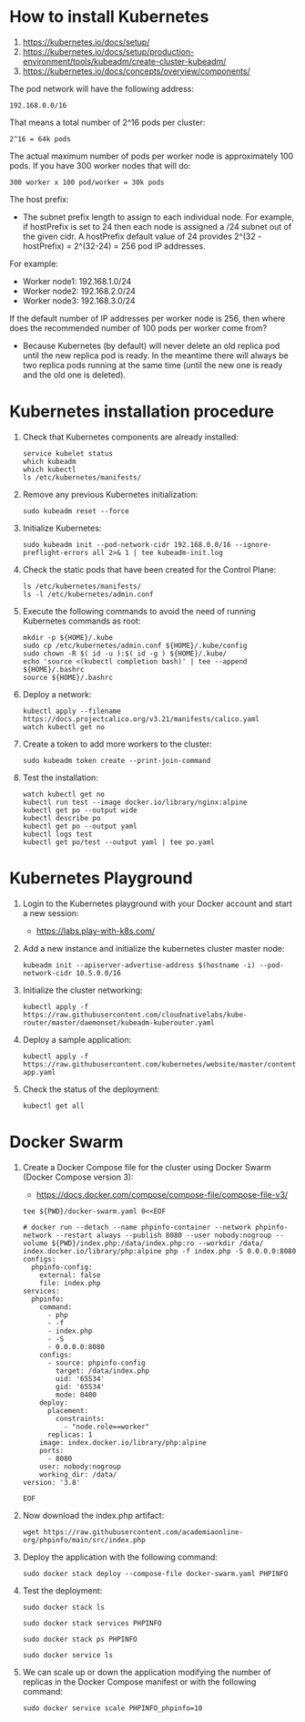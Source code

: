 # How to install Kubernetes

1. https://kubernetes.io/docs/setup/
2. https://kubernetes.io/docs/setup/production-environment/tools/kubeadm/create-cluster-kubeadm/
3. https://kubernetes.io/docs/concepts/overview/components/

The pod network will have the following address:
```
192.168.0.0/16
```
That means a total number of 2^16 pods per cluster:
```
2^16 = 64k pods
```
The actual maximum number of pods per worker node is approximately 100 pods.
If you have 300 worker nodes that will do:
```
300 worker x 100 pod/worker = 30k pods
```
The host prefix:
* The subnet prefix length to assign to each individual node. For example, if hostPrefix is set to 24 then each node is assigned a /24 subnet out of the given cidr. A hostPrefix default value of 24 provides 2^(32 - hostPrefix) = 2^(32-24) = 256 pod IP addresses.

For example:
* Worker node1: 192.168.1.0/24
* Worker node2: 192.168.2.0/24
* Worker node3: 192.168.3.0/24

If the default number of IP addresses per worker node is 256, then where does the recommended number of 100 pods per worker come from?
* Because Kubernetes (by default) will never delete an old replica pod until the new replica pod is ready. In the meantime there will always be two replica pods running at the same time (until the new one is ready and the old one is deleted).

# Kubernetes installation procedure
1. Check that Kubernetes components are already installed:
    ```
    service kubelet status
    which kubeadm
    which kubectl
    ls /etc/kubernetes/manifests/
    ```
1. Remove any previous Kubernetes initialization:    
    ```
    sudo kubeadm reset --force
    ```
1. Initialize Kubernetes:

    ```   
    sudo kubeadm init --pod-network-cidr 192.168.0.0/16 --ignore-preflight-errors all 2>& 1 | tee kubeadm-init.log
    ```
1. Check the static pods that have been created for the Control Plane:
    ```    
    ls /etc/kubernetes/manifests/
    ls -l /etc/kubernetes/admin.conf
    ```
1. Execute the following commands to avoid the need of running Kubernetes commands as root:
    ```
    mkdir -p ${HOME}/.kube
    sudo cp /etc/kubernetes/admin.conf ${HOME}/.kube/config
    sudo chown -R $( id -u ):$( id -g ) ${HOME}/.kube/
    echo 'source <(kubectl completion bash)' | tee --append ${HOME}/.bashrc
    source ${HOME}/.bashrc
    ```
1. Deploy a network:    
    ```
    kubectl apply --filename https://docs.projectcalico.org/v3.21/manifests/calico.yaml
    watch kubectl get no
    ```
1. Create a token to add more workers to the cluster:    
    ```
    sudo kubeadm token create --print-join-command
    ```
1. Test the installation:    
    ```
    watch kubectl get no
    kubectl run test --image docker.io/library/nginx:alpine
    kubectl get po --output wide
    kubectl describe po
    kubectl get po --output yaml
    kubectl logs test
    kubectl get po/test --output yaml | tee po.yaml
    ```
# Kubernetes Playground
1. Login to the Kubernetes playground with your Docker account and start a new session:

   * https://labs.play-with-k8s.com/
1. Add a new instance and initialize the kubernetes cluster master node:

   ```
   kubeadm init --apiserver-advertise-address $(hostname -i) --pod-network-cidr 10.5.0.0/16
   ```
1. Initialize the cluster networking:

   ```
   kubectl apply -f https://raw.githubusercontent.com/cloudnativelabs/kube-router/master/daemonset/kubeadm-kuberouter.yaml
   ```
1. Deploy a sample application:

   ```
   kubectl apply -f https://raw.githubusercontent.com/kubernetes/website/master/content/en/examples/application/nginx-app.yaml
   ```
1. Check the status of the deployment:

   ```
   kubectl get all
   ```

# Docker Swarm

1. Create a Docker Compose file for the cluster using Docker Swarm (Docker Compose version 3):

    * https://docs.docker.com/compose/compose-file/compose-file-v3/

    ```
    tee ${PWD}/docker-swarm.yaml 0<<EOF

    # docker run --detach --name phpinfo-container --network phpinfo-network --restart always --publish 8080 --user nobody:nogroup --volume ${PWD}/index.php:/data/index.php:ro --workdir /data/ index.docker.io/library/php:alpine php -f index.php -S 0.0.0.0:8080
    configs:
      phpinfo-config:
        external: false
        file: index.php
    services:
      phpinfo:
        command:
          - php
          - -f
          - index.php
          - -S
          - 0.0.0.0:8080
        configs:
          - source: phpinfo-config
            target: /data/index.php
            uid: '65534'
            gid: '65534'
            mode: 0400
        deploy:
          placement:
            constraints:
              - "node.role==worker"      
          replicas: 1
        image: index.docker.io/library/php:alpine
        ports:
          - 8080
        user: nobody:nogroup
        working_dir: /data/
    version: '3.8'

    EOF
    ```
1. Now download the index.php artifact:

    ```
    wget https://raw.githubusercontent.com/academiaonline-org/phpinfo/main/src/index.php
    ```
1. Deploy the application with the following command:

    ```
    sudo docker stack deploy --compose-file docker-swarm.yaml PHPINFO
    ```
1. Test the deployment:

    ```
    sudo docker stack ls
    
    sudo docker stack services PHPINFO
    
    sudo docker stack ps PHPINFO
    
    sudo docker service ls
    ```
3. We can scale up or down the application modifying the number of replicas in the Docker Compose manifest or with the following command:

    ```
    sudo docker service scale PHPINFO_phpinfo=10
    ```
    
